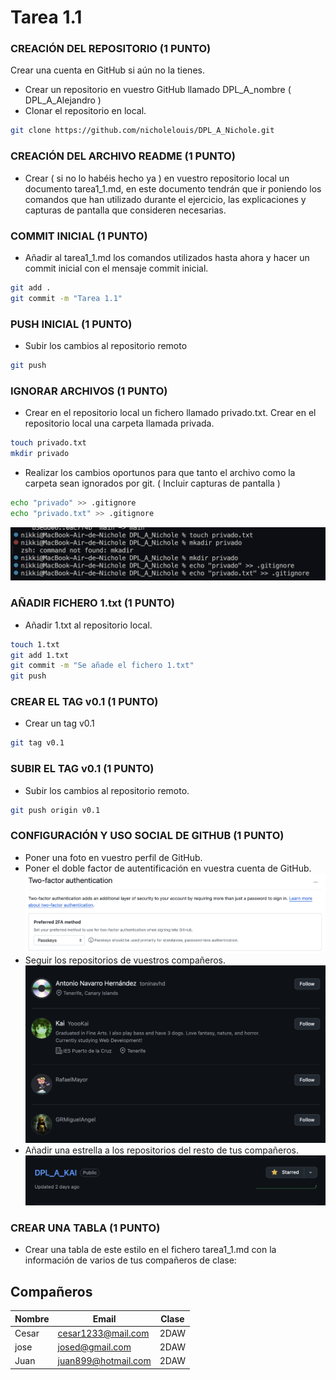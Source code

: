# Tarea 1.1

### CREACIÓN DEL REPOSITORIO (1 PUNTO)
Crear una cuenta en GitHub si aún no la tienes.

- Crear un repositorio en vuestro GitHub llamado DPL_A_nombre ( DPL_A_Alejandro )
- Clonar el repositorio en local.
```bash
git clone https://github.com/nicholelouis/DPL_A_Nichole.git
```

### CREACIÓN DEL ARCHIVO README (1 PUNTO)
- Crear ( si no lo habéis hecho ya ) en vuestro repositorio local un documento tarea1_1.md, en este documento  tendrán que ir poniendo los comandos que han utilizado durante el ejercicio, las explicaciones y capturas de pantalla que consideren necesarias.

### COMMIT INICIAL (1 PUNTO)
- Añadir al tarea1_1.md los  comandos utilizados hasta ahora y hacer un commit inicial con el mensaje commit inicial.
```bash
git add .
git commit -m "Tarea 1.1"
```

### PUSH INICIAL (1 PUNTO)
- Subir los cambios al repositorio remoto
```bash
git push
```

### IGNORAR ARCHIVOS (1 PUNTO)
- Crear en el repositorio local un fichero llamado privado.txt. Crear en el repositorio local una carpeta llamada privada.
```bash
touch privado.txt
mkdir privado
```

- Realizar los cambios oportunos para que tanto el archivo como la carpeta sean ignorados por git. ( Incluir capturas de pantalla )
```bash
echo "privado" >> .gitignore
echo "privado.txt" >> .gitignore
```
![img](https://github.com/nicholelouis/DPL_A_Nichole/blob/main/img/Captura%20de%20pantalla%202024-09-15%20a%20la(s)%2022.34.11.png?raw=true)

### AÑADIR FICHERO 1.txt (1 PUNTO)
- Añadir 1.txt al repositorio local.
```bash
touch 1.txt
git add 1.txt
git commit -m "Se añade el fichero 1.txt"
git push
```

### CREAR EL TAG v0.1 (1 PUNTO)
- Crear un tag v0.1
```bash
git tag v0.1
```

### SUBIR EL TAG v0.1 (1 PUNTO)
- Subir los cambios al repositorio remoto.
```bash
git push origin v0.1
```

###  CONFIGURACIÓN Y USO SOCIAL DE  GITHUB (1 PUNTO)
- Poner una foto en vuestro perfil de GitHub.
- Poner el doble factor de autentificación en vuestra cuenta de GitHub.
![img](https://github.com/nicholelouis/DPL_A_Nichole/blob/main/img/Captura%20de%20pantalla%202024-09-13%20a%20la(s)%2015.25.27.png?raw=true)
- Seguir los repositorios  de vuestros compañeros.
![img](https://github.com/nicholelouis/DPL_A_Nichole/blob/main/img/Captura%20de%20pantalla%202024-09-15%20a%20la(s)%2022.35.16.png?raw=true)
- Añadir una estrella a los repositorios  del resto de tus compañeros.
![img](https://github.com/nicholelouis/DPL_A_Nichole/blob/main/img/Captura%20de%20pantalla%202024-09-15%20a%20la(s)%2022.31.37.png?raw=true)

### CREAR UNA TABLA (1 PUNTO)
- Crear una tabla de este estilo en el fichero tarea1_1.md con la información de varios de tus compañeros de clase:

## Compañeros

| Nombre       | Email                | Clase               |
|--------------|----------------------|---------------------|
| Cesar        | cesar1233@mail.com   | 2DAW                |
| jose         | josed@gmail.com      | 2DAW                |
| Juan         | juan899@hotmail.com  | 2DAW                |